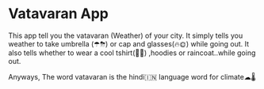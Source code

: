 # Vatavaran App

This app tell you the vatavaran (Weather) of your city.
It simply tells you weather to take umbrella (☂⛈) or cap and glasses(🔥🌞) while going out.
It also tells whether to wear a cool tshirt(👕🎽) ,hoodies or raincoat..while going out.

Anyways, The word vatavaran is the hindi🇮🇳 language word for climate☁🌡
